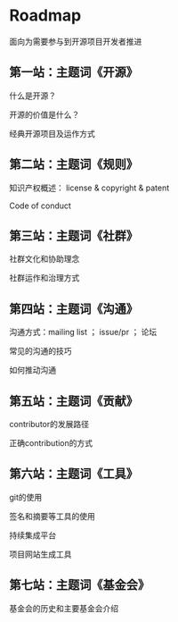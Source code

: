  # Roadmap
面向为需要参与到开源项目开发者推进

## 第一站：主题词《开源》

什么是开源？

开源的价值是什么？

经典开源项目及运作方式

## 第二站：主题词《规则》

知识产权概述： license & copyright & patent

Code of conduct

## 第三站：主题词《社群》

社群文化和协助理念

社群运作和治理方式

## 第四站：主题词《沟通》

沟通方式：mailing list ； issue/pr ； 论坛

常见的沟通的技巧

如何推动沟通

## 第五站：主题词《贡献》

contributor的发展路径

正确contribution的方式

## 第六站：主题词《工具》

git的使用

签名和摘要等工具的使用

持续集成平台

项目网站生成工具

## 第七站：主题词《基金会》

基金会的历史和主要基金会介绍





